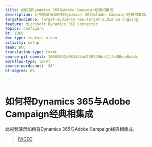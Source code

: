 ```yaml
---
title: 如何将Dynamics 365与Adobe Campaign经典相集成
description: 此视频演示如何将Dynamics 365与Adobe Campaign经典相集成。
targetaudience: target-audience new;target-audience ongoing
feature: Microsoft Dynamics 365 Connector
topics: Configure
kt: 1869
doc-type: feature video
activity: setup
team: DOC
translation-type: tm+mt
source-git-commit: 10002032c983544a61397206c611fe88bee0abdc
workflow-type: tm+mt
source-wordcount: '38'
ht-degree: 0%

---
```



# 如何将Dynamics 365与Adobe Campaign经典相集成

此视频演示如何将Dynamics 365与Adobe Campaign经典相集成。

>[!VIDEO](https://video.tv.adobe.com/v/23837?quality=12)
